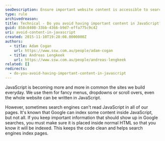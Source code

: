```yaml
---
seoDescription: Ensure important website content is accessible to search engines by placing it within normal HTML code for optimal indexing.
type: rule
archivedreason:
title: Technical - Do you avoid having important content in JavaScript?
guid: 858c0408-33bb-4366-b9d7-effa775c9c42
uri: avoid-content-in-javascript
created: 2015-11-10T19:28:08.0000000Z
authors:
  - title: Adam Cogan
    url: https://www.ssw.com.au/people/adam-cogan
  - title: Andreas Lengkeek
    url: https://www.ssw.com.au/people/andreas-lengkeek
related: []
redirects:
  - do-you-avoid-having-important-content-in-javascript
---
```


JavaScript is becoming more and more in common the sites we build everyday. We use them for fancy menus, dropdowns or scroll overs, even the whole website can be written in JavaScript.

However, sometimes search engines can't read JavaScript in all of our pages. It's known that Google can index some content inside JavaScript, but not all. If you keep important information that should show up in Google searches, you must make sure it is placed inside normal HTML so that you know it will be indexed. This keeps the code clean and helps search engines index pages.

<!--endintro-->

